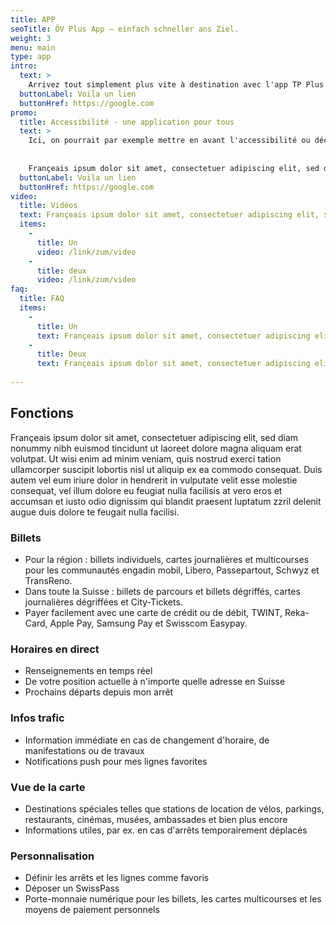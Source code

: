```yaml
---
title: APP
seoTitle: ÖV Plus App – einfach schneller ans Ziel.
weight: 3
menu: main
type: app
intro:
  text: >
    Arrivez tout simplement plus vite à destination avec l'app TP Plus ! Affichez les correspondances vers n'importe quelle destination en Suisse et achetez le billet adéquat. L'app peut être composée selon les besoins personnels.
  buttonLabel: Voila un lien
  buttonHref: https://google.com
promo:
  title: Accessibilité - une application pour tous
  text: >
    Ici, on pourrait par exemple mettre en avant l'accessibilité ou décrire une autre caractéristique importante de l'application. On peut éventuellement y mettre un lien (access4all, article dans un magazine ou autre).
    
    
    Françeais ipsum dolor sit amet, consectetuer adipiscing elit, sed diam nonummy nibh euismod tincidunt ut laoreet dolore magna aliquam erat volutpat. Ut wisi enim ad minim veniam, quis nostrud exerci tation ullamcorper suscipit lobortis nisl ut aliquip ex Lorem ipsum dolor sit amet, consectetuer adipiscing elit, sed diam nonummy nibh euismod tincidunt ut laoreet dolore magna aliquam erat volutpat..
  buttonLabel: Voila un lien
  buttonHref: https://google.com
video:
  title: Vidéos
  text: Françeais ipsum dolor sit amet, consectetuer adipiscing elit, sed diam nonummy nibh euismod tincidunt ut laoreet dolore magna aliquam erat volutpat.
  items:
    - 
      title: Un
      video: /link/zum/video
    - 
      title: deux
      video: /link/zum/video
faq:
  title: FAQ
  items:
    - 
      title: Un
      text: Françeais ipsum dolor sit amet, consectetuer adipiscing elit, sed diam nonummy nibh euismod tincidunt ut laoreet dolore magna aliquam erat volutpat.
    - 
      title: Deux
      text: Françeais ipsum dolor sit amet, consectetuer adipiscing elit, sed diam nonummy nibh euismod tincidunt ut laoreet dolore magna aliquam erat volutpat.
      
---
```


## Fonctions
Françeais ipsum dolor sit amet, consectetuer adipiscing elit, sed diam nonummy nibh euismod tincidunt ut laoreet dolore magna aliquam erat volutpat. Ut wisi enim ad minim veniam, quis nostrud exerci tation ullamcorper suscipit lobortis nisl ut aliquip ex ea commodo consequat. Duis autem vel eum iriure dolor in hendrerit in vulputate velit esse molestie consequat, vel illum dolore eu feugiat nulla facilisis at vero eros et accumsan et iusto odio dignissim qui blandit praesent luptatum zzril delenit augue duis dolore te feugait nulla facilisi.

### Billets
- Pour la région : billets individuels, cartes journalières et multicourses pour les communautés engadin mobil, Libero, Passepartout, Schwyz et TransReno.
- Dans toute la Suisse : billets de parcours et billets dégriffés, cartes journalières dégriffées et City-Tickets.
- Payer facilement avec une carte de crédit ou de débit, TWINT, Reka-Card, Apple Pay, Samsung Pay et Swisscom Easypay.

### Horaires en direct
- Renseignements en temps réel
- De votre position actuelle à n'importe quelle adresse en Suisse
- Prochains départs depuis mon arrêt

### Infos trafic
- Information immédiate en cas de changement d'horaire, de manifestations ou de travaux
- Notifications push pour mes lignes favorites

### Vue de la carte
- Destinations spéciales telles que stations de location de vélos, parkings, restaurants, cinémas, musées, ambassades et bien plus encore
- Informations utiles, par ex. en cas d'arrêts temporairement déplacés

### Personnalisation
- Définir les arrêts et les lignes comme favoris
- Déposer un SwissPass
- Porte-monnaie numérique pour les billets, les cartes multicourses et les moyens de paiement personnels
